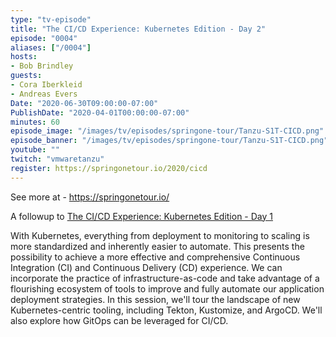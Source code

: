 ```yaml
---
type: "tv-episode"
title: "The CI/CD Experience: Kubernetes Edition - Day 2"
episode: "0004"
aliases: ["/0004"]
hosts:
- Bob Brindley
guests:
- Cora Iberkleid
- Andreas Evers
Date: "2020-06-30T09:00:00-07:00"
PublishDate: "2020-04-01T00:00:00-07:00"
minutes: 60
episode_image: "/images/tv/episodes/springone-tour/Tanzu-S1T-CICD.png"
episode_banner: "/images/tv/episodes/springone-tour/Tanzu-S1T-CICD.png"
youtube: ""
twitch: "vmwaretanzu"
register: https://springonetour.io/2020/cicd
---
```


See more at - https://springonetour.io/

A followup to [The CI/CD Experience: Kubernetes Edition - Day 1](../0003)

With Kubernetes, everything from deployment to monitoring to scaling is more standardized and inherently easier to automate. This presents the possibility to achieve a more effective and comprehensive Continuous Integration (CI) and Continuous Delivery (CD) experience. We can incorporate the practice of infrastructure-as-code and take advantage of a flourishing ecosystem of tools to improve and fully automate our application deployment strategies. In this session, we'll tour the landscape of new Kubernetes-centric tooling, including Tekton, Kustomize, and ArgoCD. We'll also explore how GitOps can be leveraged for CI/CD.